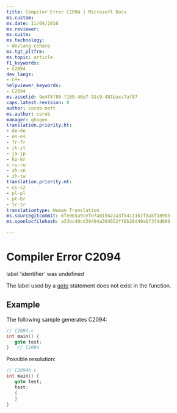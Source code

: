 ```yaml
---
title: Compiler Error C2094 | Microsoft Docs
ms.custom: 
ms.date: 11/04/2016
ms.reviewer: 
ms.suite: 
ms.technology:
- devlang-csharp
ms.tgt_pltfrm: 
ms.topic: article
f1_keywords:
- C2094
dev_langs:
- C++
helpviewer_keywords:
- C2094
ms.assetid: 9e4f8f88-f189-46e7-91c9-481bacc7af87
caps.latest.revision: 8
author: corob-msft
ms.author: corob
manager: ghogen
translation.priority.ht:
- de-de
- es-es
- fr-fr
- it-it
- ja-jp
- ko-kr
- ru-ru
- zh-cn
- zh-tw
translation.priority.mt:
- cs-cz
- pl-pl
- pt-br
- tr-tr
translationtype: Human Translation
ms.sourcegitcommit: 6fe065a9cefe7a01942aa3f5411167f8a5f38985
ms.openlocfilehash: a33bc40cd39494a304652ff8b20d40a6f3fdd099

---
```

# Compiler Error C2094
label 'identifier' was undefined  
  
The label used by a [goto](../../cpp/goto-statement-cpp.md) statement does not exist in the function.  
  
## Example  
The following sample generates C2094:  
  
```cpp  
// C2094.c  
int main() {  
   goto test;  
}   // C2094  
```  
  
 Possible resolution:  
  
```cpp  
// C2094b.c  
int main() {  
   goto test;  
   test:   
   {  
   }  
}  
```


<!--HONumber=Jan17_HO1-->


